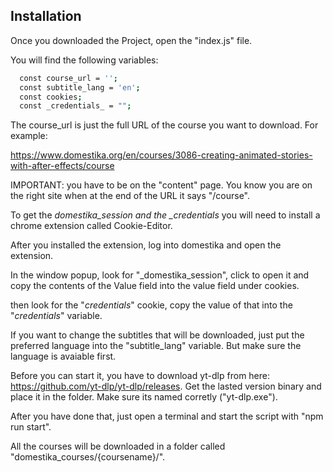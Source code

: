 ## Installation

Once you downloaded the Project, open the "index.js" file.

You will find the following variables:

```bash
  const course_url = '';
  const subtitle_lang = 'en';
  const cookies;
  const _credentials_ = "";
```

The course_url is just the full URL of the course you want to download. For example:

https://www.domestika.org/en/courses/3086-creating-animated-stories-with-after-effects/course

IMPORTANT: you have to be on the "content" page. You know you are on the right site when at the end of the URL it says "/course".

To get the _domestika_session and the \_credentials_ you will need to install a chrome extension called Cookie-Editor.

After you installed the extension, log into domestika and open the extension.

In the window popup, look for "\_domestika_session", click to open it and copy the contents of the Value field into the value field under cookies.

then look for the "_credentials_" cookie, copy the value of that into the "_credentials_" variable.

If you want to change the subtitles that will be downloaded, just put the preferred language into the "subtitle_lang" variable. But make sure the language is avaiable first.

Before you can start it, you have to download yt-dlp from here: https://github.com/yt-dlp/yt-dlp/releases. Get the lasted version binary and place it in the folder. Make sure its named corretly ("yt-dlp.exe").

After you have done that, just open a terminal and start the script with "npm run start".

All the courses will be downloaded in a folder called "domestika_courses/{coursename}/".
